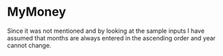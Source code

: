# MyMoney

Since it was not mentioned and by looking at the sample inputs I have assumed that months are always entered in the ascending order and year cannot change.
